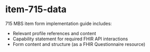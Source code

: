 # item-715-data

715 MBS item form implementation guide includes:
* Relevant profile references and content
* Capability statement for required FHIR API interactions
* Form content and structure (as a FHIR Questionnaire resource)